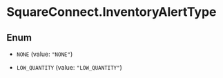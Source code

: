 # SquareConnect.InventoryAlertType

## Enum


* `NONE` (value: `"NONE"`)

* `LOW_QUANTITY` (value: `"LOW_QUANTITY"`)


